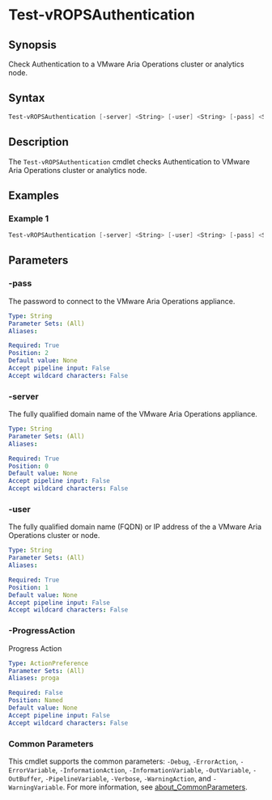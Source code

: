 # Test-vROPSAuthentication

## Synopsis

Check Authentication to a VMware Aria Operations cluster or analytics node.

## Syntax

```powershell
Test-vROPSAuthentication [-server] <String> [-user] <String> [-pass] <String> [-ProgressAction <ActionPreference>] [<CommonParameters>]
```

## Description

The `Test-vROPSAuthentication` cmdlet checks Authentication to VMware Aria Operations cluster or analytics node.

## Examples

### Example 1

```powershell
Test-vROPSAuthentication [-server] <String> [-user] <String> [-pass] <String>
```

## Parameters

### -pass

The password to connect to the VMware Aria Operations appliance.

```yaml
Type: String
Parameter Sets: (All)
Aliases:

Required: True
Position: 2
Default value: None
Accept pipeline input: False
Accept wildcard characters: False
```

### -server

The fully qualified domain name of the VMware Aria Operations appliance.

```yaml
Type: String
Parameter Sets: (All)
Aliases:

Required: True
Position: 0
Default value: None
Accept pipeline input: False
Accept wildcard characters: False
```

### -user

The fully qualified domain name (FQDN) or IP address of the a VMware Aria Operations cluster or node.

```yaml
Type: String
Parameter Sets: (All)
Aliases:

Required: True
Position: 1
Default value: None
Accept pipeline input: False
Accept wildcard characters: False
```

### -ProgressAction

Progress Action

```yaml
Type: ActionPreference
Parameter Sets: (All)
Aliases: proga

Required: False
Position: Named
Default value: None
Accept pipeline input: False
Accept wildcard characters: False
```

### Common Parameters

This cmdlet supports the common parameters: `-Debug`, `-ErrorAction`, `-ErrorVariable`, `-InformationAction`, `-InformationVariable`, `-OutVariable`, `-OutBuffer`, `-PipelineVariable`, `-Verbose`, `-WarningAction`, and `-WarningVariable`. For more information, see [about_CommonParameters](http://go.microsoft.com/fwlink/?LinkID=113216).
